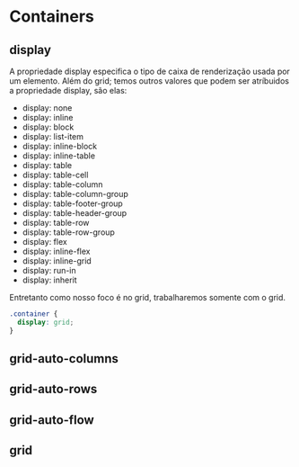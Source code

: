 # Containers #

## display ##

A propriedade display especifica o tipo de caixa de renderização usada por um elemento. Além do grid; temos outros valores que podem ser atríbuidos a propriedade display, são elas:

- display: none
- display: inline
- display: block
- display: list-item
- display: inline-block
- display: inline-table
- display: table
- display: table-cell
- display: table-column
- display: table-column-group
- display: table-footer-group
- display: table-header-group
- display: table-row
- display: table-row-group
- display: flex
- display: inline-flex
- display: inline-grid
- display: run-in
- display: inherit

Entretanto como nosso foco é no grid, trabalharemos somente com o grid.

~~~css
.container {
  display: grid;
}
~~~

## grid-auto-columns ##

## grid-auto-rows ##

## grid-auto-flow ##

## grid ##
